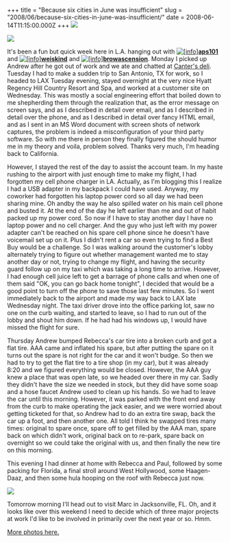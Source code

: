 +++
title = "Because six cities in June was insufficient"
slug = "2008/06/because-six-cities-in-june-was-insufficient/"
date = 2008-06-14T11:15:00.000Z
+++
![](/photos/los_angeles_june_2008/007_drive_sunnyvale_to_LA.jpg)

![](/photos/los_angeles_june_2008/040_sweet_potato_fries_a_la_carte.jpg)

It's been a fun but quick week here in L.A. hanging out with [![[info]](http://p-stat.livejournal.com/img/userinfo.gif)](http://aps101.livejournal.com/profile)[**aps101**](http://aps101.livejournal.com/) and [![[info]](http://p-stat.livejournal.com/img/userinfo.gif)](http://weiskind.livejournal.com/profile)[**weiskind**](http://weiskind.livejournal.com/) and [![[info]](http://p-stat.livejournal.com/img/userinfo.gif)](http://browascension.livejournal.com/profile)[**browascension**](http://browascension.livejournal.com/). Monday I picked up Andrew after he got out of work and we ate and chatted at [Canter's deli](http://www.cantersdeli.com/). Tuesday I had to make a sudden trip to San Antonio, TX for work, so I headed to LAX Tuesday evening, stayed overnight at the very nice Hyatt Regency Hill Country Resort and Spa, and worked at a customer site on Wednesday. This was mostly a social engineering effort that boiled down to me shepherding them through the realization that, as the error message on screen says, and as I described in detail over email, and as I described in detail over the phone, and as I described in detail over fancy HTML email, and as I sent in an MS Word document with screen shots of network captures, the problem is indeed a misconfiguration of your third party software. So with me there in person they finally figured the should humor me in my theory and voila, problem solved. Thanks very much, I'm heading back to California.

However, I stayed the rest of the day to assist the account team. In my haste rushing to the airport with just enough time to make my flight, I had forgotten my cell phone charger in LA. Actually, as I'm blogging this I realize I had a USB adapter in my backpack I could have used. Anyway, my coworker had forgotten his laptop power cord so all day we had been sharing mine. Oh andby the way he also spilled water on his main cell phone and busted it. At the end of the day he left earlier than me and out of habit packed up my power cord. So now if I have to stay another day I have no laptop power and no cell charger. And the guy who just left with my power adapter can't be reached on his spare cell phone since he doesn't have voicemail set up on it. Plus I didn't rent a car so even trying to find a Best Buy would be a challenge. So I was walking around the customer's lobby alternately trying to figure out whether management wanted me to stay another day or not, trying to change my flight, and having the security guard follow up on my taxi which was taking a long time to arrive. However, I had enough cell juice left to get a barrage of phone calls and when one of them said "OK, you can go back home tonight", I decided that would be a good point to turn off the phone to save those last few minutes. So I went immediately back to the airport and made my way back to LAX late Wednesday night. The taxi driver drove into the office parking lot, saw no one on the curb waiting, and started to leave, so I had to run out of the lobby and shout him down. If he had had his windows up, I would have missed the flight for sure.

Thursday Andrew bumped Rebecca's car tire into a broken curb and got a flat tire. AAA came and inflated his spare, but after putting the spare on it turns out the spare is not right for the car and it won't budge. So then we had to try to get the flat tire to a tire shop (in my car), but it was already 8:20 and we figured everything would be closed. However, the AAA guy knew a place that was open late, so we headed over there in my car. Sadly they didn't have the size we needed in stock, but they did have some soap and a hose faucet Andrew used to clean up his hands. So we had to leave the car until this morning. However, it was parked with the front end away from the curb to make operating the jack easier, and we were worried about getting ticketed for that, so Andrew had to do an extra tire swap, back the car up a foot, and then another one. All told I think he swapped tires many times: original to spare once, spare off to get filled by the AAA man, spare back on which didn't work, original back on to re-park, spare back on overnight so we could take the original with us, and then finally the new tire on this morning.

This evening I had dinner at home with Rebecca and Paul, followed by some packing for Florida, a final stroll around West Hollywood, some Haagen-Daaz, and then some hula hooping on the roof with Rebecca just now.

![](/photos/los_angeles_june_2008/080_hula_hoop_roof.jpg)

Tomorrow morning I'll head out to visit Marc in Jacksonville, FL. Oh, and it looks like over this weekend I need to decide which of three major projects at work I'd like to be involved in primarily over the next year or so. Hmm.

[More photos here.](/app/photos?gallery=los_angeles_june_2008)